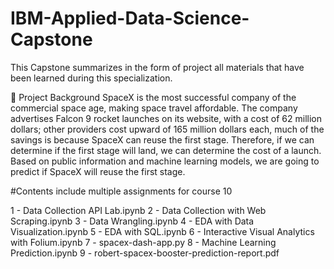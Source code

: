 # IBM-Applied-Data-Science-Capstone
This Capstone summarizes in the form of project all materials that have been learned during this specialization.

📄 Project Background
SpaceX is the most successful company of the commercial space age, making space travel affordable. The company advertises Falcon 9 rocket launches on its website, with a cost of 62 million dollars; other providers cost upward of 165 million dollars each, much of the savings is because SpaceX can reuse the first stage. Therefore, if we can determine if the first stage will land, we can determine the cost of a launch. Based on public information and machine learning models, we are going to predict if SpaceX will reuse the first stage.

#Contents include multiple assignments for course 10

1 - Data Collection API Lab.ipynb
2 - Data Collection with Web Scraping.ipynb
3 - Data Wrangling.ipynb
4 - EDA with Data Visualization.ipynb
5 - EDA with SQL.ipynb
6 - Interactive Visual Analytics with Folium.ipynb
7 - spacex-dash-app.py
8 - Machine Learning Prediction.ipynb
9 - robert-spacex-booster-prediction-report.pdf
